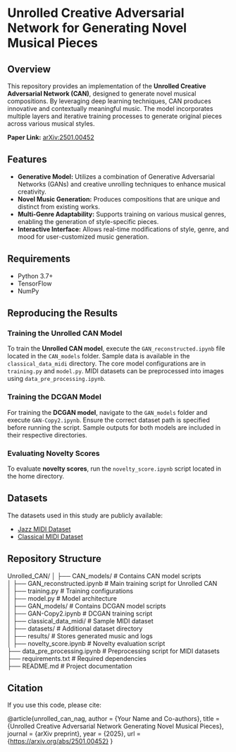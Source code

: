 # Unrolled Creative Adversarial Network for Generating Novel Musical Pieces  

## Overview  

This repository provides an implementation of the **Unrolled Creative Adversarial Network (CAN)**, designed to generate novel musical compositions. By leveraging deep learning techniques, CAN produces innovative and contextually meaningful music. The model incorporates multiple layers and iterative training processes to generate original pieces across various musical styles.  

**Paper Link:** [arXiv:2501.00452](https://arxiv.org/abs/2501.00452)  

## Features  

- **Generative Model:** Utilizes a combination of Generative Adversarial Networks (GANs) and creative unrolling techniques to enhance musical creativity.  
- **Novel Music Generation:** Produces compositions that are unique and distinct from existing works.  
- **Multi-Genre Adaptability:** Supports training on various musical genres, enabling the generation of style-specific pieces.  
- **Interactive Interface:** Allows real-time modifications of style, genre, and mood for user-customized music generation.  

## Requirements  

- Python 3.7+  
- TensorFlow  
- NumPy  

## Reproducing the Results  

### Training the Unrolled CAN Model  
To train the **Unrolled CAN model**, execute the `GAN_reconstructed.ipynb` file located in the `CAN_models` folder. Sample data is available in the `classical_data_midi` directory. The core model configurations are in `training.py` and `model.py`. MIDI datasets can be preprocessed into images using `data_pre_processing.ipynb`.  

### Training the DCGAN Model  
For training the **DCGAN model**, navigate to the `GAN_models` folder and execute `GAN-Copy2.ipynb`. Ensure the correct dataset path is specified before running the script. Sample outputs for both models are included in their respective directories.  

### Evaluating Novelty Scores  
To evaluate **novelty scores**, run the `novelty_score.ipynb` script located in the home directory.  

## Datasets  

The datasets used in this study are publicly available:  
- [Jazz MIDI Dataset](https://www.kaggle.com/saikayala/jazz-ml-ready-midi)  
- [Classical MIDI Dataset](https://www.kaggle.com/soumikrakshit/classical-music-midi)  

## Repository Structure  

Unrolled_CAN/
│
├── CAN_models/                   # Contains CAN model scripts  
│   ├── GAN_reconstructed.ipynb    # Main training script for Unrolled CAN  
│   ├── training.py                # Training configurations  
│   ├── model.py                   # Model architecture  
│
├── GAN_models/                    # Contains DCGAN model scripts  
│   ├── GAN-Copy2.ipynb             # DCGAN training script  
│
├── classical_data_midi/            # Sample MIDI dataset  
│
├── datasets/                       # Additional dataset directory  
│
├── results/                        # Stores generated music and logs  
│
├── novelty_score.ipynb             # Novelty evaluation script  
├── data_pre_processing.ipynb       # Preprocessing script for MIDI datasets  
├── requirements.txt                # Required dependencies  
├── README.md                       # Project documentation  


## Citation  

If you use this code, please cite:  

@article{unrolled_can_nag, author = {Your Name and Co-authors}, title = {Unrolled Creative Adversarial Network Generating Novel Musical Pieces}, journal = {arXiv preprint}, year = {2025}, url = {https://arxiv.org/abs/2501.00452} }
